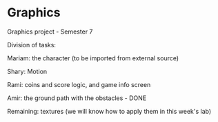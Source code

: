 Graphics
========

Graphics project - Semester 7

Division of tasks:

Mariam: the character (to be imported from external source)

Shary: Motion

Rami: coins and score logic, and game info screen

Amir: the ground path with the obstacles - DONE


Remaining: textures (we will know how to apply them in this week's lab)